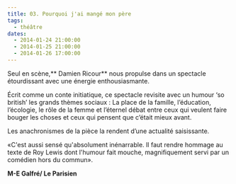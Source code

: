 ```yaml
---
title: 03. Pourquoi j'ai mangé mon père
tags: 
  - théâtre
dates:
  - 2014-01-24 21:00:00
  - 2014-01-25 21:00:00
  - 2014-01-26 17:00:00
---
```


Seul en scène,** Damien Ricour** nous propulse dans un spectacle étourdissant avec une énergie enthousiasmante.

Écrit comme un conte initiatique, ce spectacle revisite avec un humour ‘so british’ les grands thèmes sociaux :
La place de la famille, l’éducation, l’écologie, le rôle de la femme et l’éternel débat entre ceux qui veulent faire bouger les choses et ceux qui pensent que c’était mieux avant.

Les anachronismes de la pièce la rendent d’une actualité saisissante.


<quote>«C'est aussi sensé qu'absolument inénarrable. Il faut rendre hommage au texte de Roy Lewis dont l'humour fait mouche, magnifiquement servi par un comédien hors du commun».

**M-E Galfré/ Le Parisien**</quote>



